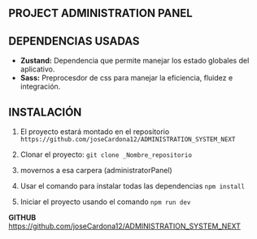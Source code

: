 ## PROJECT ADMINISTRATION PANEL

## DEPENDENCIAS USADAS
 - __Zustand:__ Dependencia que permite manejar los estado globales del aplicativo.
 - __Sass:__ Preprocesdor de css para manejar la eficiencia, fluidez e integración.

 ## INSTALACIÓN 
 1. El proyecto estará montado en el repositorio 
 ``` https://github.com/joseCardona12/ADMINISTRATION_SYSTEM_NEXT```
 2. Clonar el proyecto: 
``` git clone _Nombre_repositorio ```

3. movernos a esa carpera (administratorPanel)
4. Usar el comando para instalar todas las dependencias ``` npm install ```
5. Iniciar el proyecto usando el comando 
``` npm run dev ```



__GITHUB__
https://github.com/joseCardona12/ADMINISTRATION_SYSTEM_NEXT